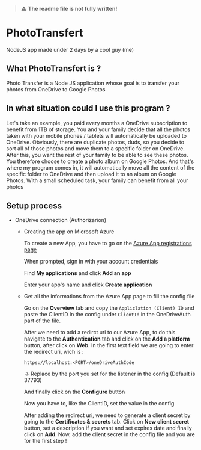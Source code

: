 > :warning: **The readme file is not fully written!**

# PhotoTransfert
NodeJS app made under 2 days by a cool guy (me) 

What PhotoTransfert is ?
-------------------
Photo Transfer is a Node JS application whose goal is to transfer your photos from OneDrive to Google Photos

In what situation could I use this program ?
-------------------
Let's take an example, you paid every months a OneDrive subscription to benefit from 1TB of storage. You and your family decide that all the photos taken with your mobile phones / tablets will automatically be uploaded to OneDrive. Obviously, there are duplicate photos, duds, so you decide to sort all of those photos and move them to a specific folder on OneDrive. After this, you want the rest of your family to be able to see these photos. You therefore choose to create a photo album on Google Photos. And that's where my program comes in, it will automatically move all the content of the specific folder to OneDrive and then upload it to an album on Google Photos. With a small scheduled task, your family can benefit from all your photos

Setup process
------------------
* OneDrive connection (Authorizarion)
  * Creating the app on Microsoft Azure

      To create a new App, you have to go on the [Azure App registrations page](https://portal.azure.com/#blade/Microsoft_AAD_RegisteredApps/ApplicationsListBlade)
      
      When prompted, sign in with your account credentials
      
      Find **My applications** and click **Add an app**
      
      Enter your app's name and click **Create application**
      
  * Get all the informations from the Azure App page to fill the config file
      
      Go on the **Overview** tab and copy the `Appliclation (Client) ID` and paste the ClientID in the config under `ClientId` in the OneDriveAuth part of the file.
      
      After we need to add a redirct uri to our Azure App, to do this navigate to the **Authentication** tab and click on the **Add a platform** button, after click on **Web**. In the first text field we are going to enter the redirect uri, wich is : 
      ```
      https://localhost:<PORT>/oneDriveAuthCode
      ```
      <PORT> -> Replace <PORT> by the port you set for the listener in the config (Default is 37793)
  
      And finally click on the **Configure** button
      
      Now you have to, like the ClientID, set the value in the config
  
      After adding the redirect uri, we need to generate a client secret by going to the **Certificates & secrets** tab. Click on **New client secret** button, set a description if you want and set expires date and finally click on **Add**.
      Now, add the client secret in the config file and you are for the first step !
  
  
  
  
